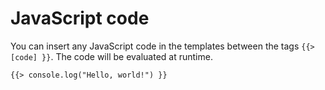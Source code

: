 # JavaScript code

You can insert any JavaScript code in the templates between the tags
`{{> [code] }}`. The code will be evaluated at runtime.

```vento
{{> console.log("Hello, world!") }}
```

